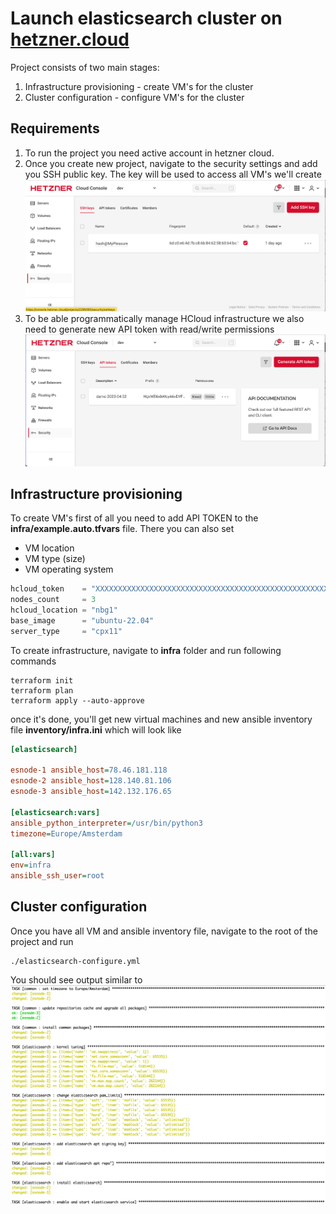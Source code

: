 # Launch elasticsearch cluster on [hetzner.cloud](https://www.hetzner.com/cloud)

Project consists of two main stages:
1. Infrastructure provisioning - create VM's for the cluster
2. Cluster configuration - configure VM's for the cluster

## Requirements
1. To run the project you need active account in hetzner cloud.
2. Once you create new project, navigate to the security settings and add you SSH public key.
The key will be used to access all VM's we'll create
![add ssh key](media/ssh-key.png "Add SSH public key")
3. To be able programmatically manage HCloud infrastructure we also need to generate new API token with read/write permissions
![add api token](media/api-token.png "Create API token")

## Infrastructure provisioning
To create VM's first of all you need to add API TOKEN to the **infra/example.auto.tfvars** file. 
There you can also set
- VM location
- VM type (size)
- VM operating system

```terraform
hcloud_token    = "XXXXXXXXXXXXXXXXXXXXXXXXXXXXXXXXXXXXXXXXXXXXXXXXXXXXXXXXXXXXXXXX"
nodes_count     = 3
hcloud_location = "nbg1"
base_image      = "ubuntu-22.04"
server_type     = "cpx11"
```
To create infrastructure, navigate to **infra** folder and run following commands
```shell
terraform init
terraform plan
terraform apply --auto-approve
```
once it's done, you'll get new virtual machines and new ansible inventory file **inventory/infra.ini** which will look like
```ini
[elasticsearch]

esnode-1 ansible_host=78.46.181.118
esnode-2 ansible_host=128.140.81.106
esnode-3 ansible_host=142.132.176.65

[elasticsearch:vars]
ansible_python_interpreter=/usr/bin/python3
timezone=Europe/Amsterdam

[all:vars]
env=infra
ansible_ssh_user=root
```

## Cluster configuration
Once you have all VM and ansible inventory file, navigate to the root of the project and run
```shell
./elasticsearch-configure.yml
```

You should see output similar to
![ansible run](media/ansible.png "Run ansible playbook")
